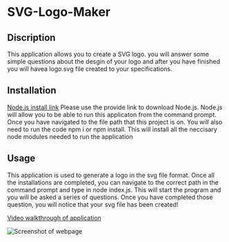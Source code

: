 # SVG-Logo-Maker

## Discription

This application allows you to create a SVG logo. you will answer some simple questions about the desgin of your logo and after you have finished you will havea logo.svg file created to your specifications.

## Installation

<a href='https://nodejs.org/en/'>Node.js install link</a> 
Please use the provide link to download Node.js. Node.js will allow you to be able to run this applicaton from the command prompt. Once you have navigated to the file path that this project is on. You will also need to run the code npm i or npm install. This will install all the neccisary node modules needed to run the application 

## Usage

This application is used to generate a logo in the svg file format. Once all the installations are completed, you can navigate to the correct path in the command prompt and type in node index.js. This will start the program and you will be asked a series of questions. Once you have completed those question, you will notice that your svg file has been created! 


<a href=''>Video walkthrough of application</a>

![Screenshot of webpage]()

